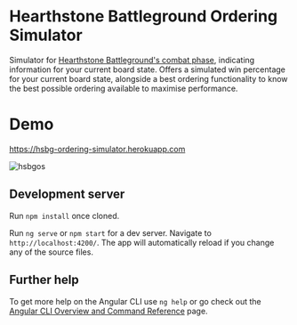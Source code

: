 # Hearthstone Battleground Ordering Simulator 

Simulator for [Hearthstone Battleground's combat phase](https://hearthstone.fandom.com/wiki/Battlegrounds#Combat_Phase), indicating information for your current board state. Offers a simulated win percentage for your current board state, alongside a best ordering functionality to know the best possible ordering available to maximise performance.

# Demo

https://hsbg-ordering-simulator.herokuapp.com

![hsbgos](https://user-images.githubusercontent.com/42616071/117890872-d9e9da00-b2ad-11eb-996f-fa0ccc7b6919.png)

## Development server

Run `npm install` once cloned.

Run `ng serve` or `npm start` for a dev server. Navigate to `http://localhost:4200/`. The app will automatically reload if you change any of the source files.

## Further help

To get more help on the Angular CLI use `ng help` or go check out the [Angular CLI Overview and Command Reference](https://angular.io/cli) page.
